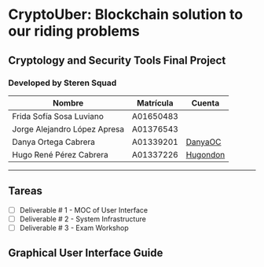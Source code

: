 # CryptoUber: Blockchain solution to our riding problems

## Cryptology and Security Tools Final Project

### Developed by Steren Squad

| Nombre | Matrícula | Cuenta |
| ----------- | ----------- | ----------- |
| Frida Sofía Sosa Luviano  | A01650483  | |
| Jorge Alejandro López Apresa | A01376543 |  |
| Danya Ortega Cabrera | A01339201 | [DanyaOC](https://github.com/DanyaOC?) |
| Hugo René Pérez Cabrera | A01337226 | [Hugondon](https://github.com/Hugondon)  |
---

## Tareas

- [ ] Deliverable # 1 - MOC of User Interface
- [ ] Deliverable # 2 - System Infrastructure
- [ ] Deliverable # 3 - Exam Workshop

## Graphical User Interface Guide
